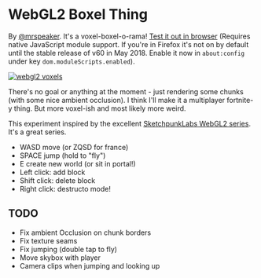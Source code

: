 # WebGL2 Boxel Thing

By [@mrspeaker](https://www.twitter.com/mrspeaker). It's a voxel-boxel-o-rama! [Test it out in browser](https://mrspeaker.github.io/webgl2-voxels) (Requires native JavaScript module support. If you're in Firefox it's not on by default until the stable release of v60 in May 2018. Enable it now in `about:config` under key `dom.moduleScripts.enabled`).

[![webgl2 voxels](https://user-images.githubusercontent.com/129330/37849134-edc55686-2eac-11e8-88e4-317d98fc3b9c.png)](https://mrspeaker.github.io/webgl2-voxels)

There's no goal or anything at the moment - just rendering some chunks (with some nice ambient occlusion). I think I'll make it a multiplayer fortnite-y thing. But more voxel-ish and most likely more weird.

This experiment inspired by the excellent [SketchpunkLabs WebGL2 series](https://www.youtube.com/channel/UCSnyjB_8iVxi2ZAfn_1L6tA). It's a great series.

* WASD move (or ZQSD for france)
* SPACE jump (hold to "fly")
* E create new world (or sit in portal!)
* Left click: add block
* Shift click: delete block
* Right click: destructo mode!

## TODO

* Fix ambient Occlusion on chunk borders
* Fix texture seams
* Fix jumping (double tap to fly)
* Move skybox with player
* Camera clips when jumping and looking up
